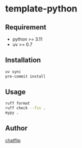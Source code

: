 # template-python

## Requirement

- python >= 3.11
- uv >= 0.7

## Installation

```bash
uv sync
pre-commit install
```

## Usage

```bash
ruff format
ruff check --fix .
mypy .
```

## Author

[chatflip](https://github.com/chatflip)
